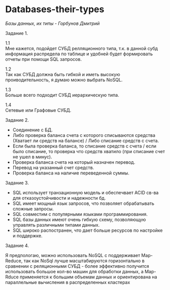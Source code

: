 # Databases-their-types
*Базы данных, их типы - Горбунов Дмитрий* 

Задание 1. 

1.1 \
Мне кажется, подойдет СУБД релляционного типа, т.к. в данной субд информация распредела по таблице и удобней будет формировать отчеты при помощи SQL запросов.

1.2 \
Так как СУБД должна быть гибкой и иметь высокую проиводительность, я думаю можно выбрать NoSQL.

1.3 \
Больше всего подходит СУБД иерархическую типа.

1.4 \
Сетевые или Графовые СУБД.

Задание 2.

- Соединение с БД.
- Либо проверка баланса счета с которого списываются средства (Хватает ли средств на балансе) / Либо списание средств с счета.
- Если была проверка баланса, то списание средств с счета / если было списание, то проверка что средств хватило (при списание счет не ушел в минус).
- Проверка баланса счета на который назначен перевод.
- Перевод на указанный счет средств.
- Проверка баланса на наличие переведенной суммы.

Задание 3.

- SQL использует транзационную модель и обеспечвает ACID св-ва для отказоустойчивости и надежности бд.
- SQL имеет мощный язык запросов, что позволяет обрабатывать сложные запросы.
- SQL совместим с популярными языками программирования.
- SQL базы данных имеют очень гибкую схему, позволяющую управлять различными типами данных.
- SQL широко распостранен, что дает больше ресурсов по настройке и поддержке.
  
Задание 4.

Я предпологаю, можно использовать NoSQL с поддерживает Map-Reduce, так как NoSql лучше масштабируются горизонтально в сравнении с реляционными СУБД - более эффективно получится использовать большое кол-во машин для обработки данных, а Map-Rduce применяется к большим объемам данных и ориентирована на параллельные вычисления в распределенных кластерах
